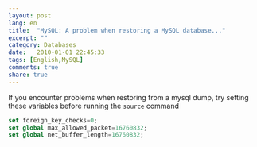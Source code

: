 ```yaml
---
layout: post
lang: en
title:  "MySQL: A problem when restoring a MySQL database..."
excerpt: ""
category: Databases
date:   2010-01-01 22:45:33
tags: [English,MySQL]
comments: true
share: true
---
```


If you encounter problems when restoring from a mysql dump, try setting these variables before running the `source` command

```sql
set foreign_key_checks=0;
set global max_allowed_packet=16760832;
set global net_buffer_length=16760832;
```

